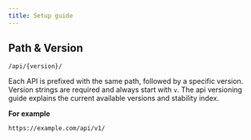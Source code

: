 ```yaml
---
title: Setup guide
---
```


## Path & Version

```
/api/{version}/
```

Each API is prefixed with the same path, followed by a specific version. Version strings are required and always start with `v`. The api versioning guide explains the current available versions and stability index.

**For example**

```
https://example.com/api/v1/
```
